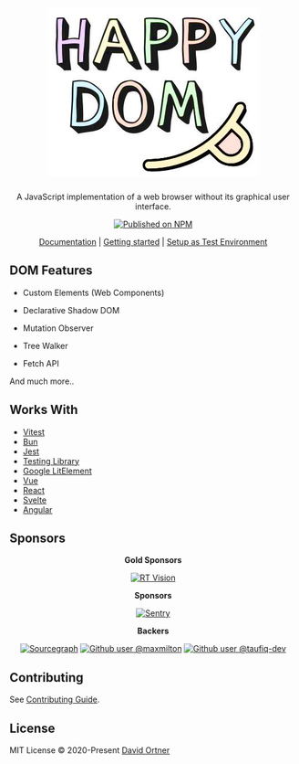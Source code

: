 
<h1 align="center">
    <img alt="Happy DOM Logo" src="https://github.com/capricorn86/happy-dom/raw/master/docs/happy-dom-logo.jpg" />
</h1>
<p align="center">
    A JavaScript implementation of a web browser without its graphical user interface.
</p>

<p align="center">
    <a href="https://www.npmjs.com/package/happy-dom">
        <img alt="Published on NPM" src="https://img.shields.io/npm/v/happy-dom.svg">
    </a>
</p>

<p align="center">
    <a href="https://github.com/capricorn86/happy-dom/wiki/">Documentation</a> | <a href="https://github.com/capricorn86/happy-dom/wiki/Getting-started">Getting started</a> | <a href="https://github.com/capricorn86/happy-dom/wiki/Setup-as-Test-Environment">Setup as Test Environment</a>
</p>

## DOM Features

- Custom Elements (Web Components)

- Declarative Shadow DOM

- Mutation Observer

- Tree Walker

- Fetch API

And much more..

## Works With

 - [Vitest](https://vitest.dev/)
 - [Bun](https://bun.sh)
 - [Jest](https://jestjs.io/)
 - [Testing Library](https://testing-library.com/)
 - [Google LitElement](https://lit.dev/)
 - [Vue](https://vuejs.org/)
 - [React](https://reactjs.org)
 - [Svelte](https://svelte.dev/)
 - [Angular](https://angular.io/)

## Sponsors

<p align="center"><b>Gold Sponsors</b></p>

<p align="center"><a href="https://rtvision.com"><img alt="RT Vision" width="100px" src="https://avatars.githubusercontent.com/u/8292810?s=200&v=4"></a></p>

<p align="center"><b>Sponsors</b></p>

<p align="center"><a href="https://sentry.io/"><img alt="Sentry" width="50px" src="https://avatars.githubusercontent.com/u/1396951?s=200&v=4"></a></p>

<p align="center"><b>Backers</b></p>

<p align="center"><a href="https://sourcegraph.com/"><img alt="Sourcegraph" src="https://images.weserv.nl/?url=avatars.githubusercontent.com/u/3979584?v=4&h=40&w=40&fit=cover&mask=circle&maxage=7d"></a> <a href="https://github.com/maxmilton"><img alt="Github user @maxmilton" src="https://images.weserv.nl/?url=avatars.githubusercontent.com/u/14946546?v=4&h=40&w=40&fit=cover&mask=circle&maxage=7d"></a> <a href="https://github.com/taufiq-dev"><img alt="Github user @taufiq-dev" src="https://images.weserv.nl/?url=avatars.githubusercontent.com/u/20721306?v=4&h=40&w=40&fit=cover&mask=circle&maxage=7d"></a></p>

## Contributing

See [Contributing Guide](https://github.com/capricorn86/happy-dom/blob/master/docs/contributing.md).

## License

MIT License © 2020-Present [David Ortner](https://github.com/capricorn86)
